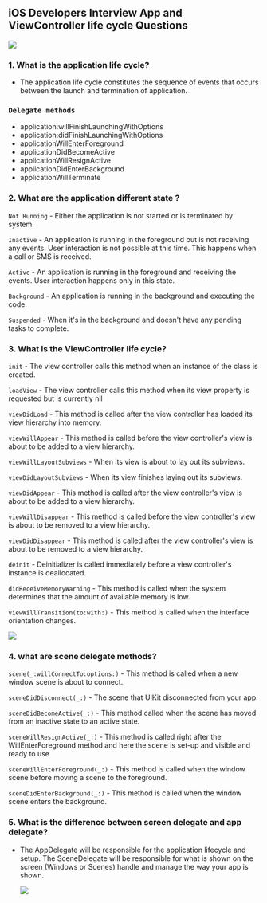 ## iOS Developers Interview App and ViewController life cycle Questions

![](https://miro.medium.com/v2/resize:fit:2000/1*09LWJWdZSuPrv15I16WYiw.png)

### 1. What is the application life cycle?
  - The application life cycle constitutes the sequence of events that occurs between the launch and termination of 
    application.
### `Delegate methods`
  - application:willFinishLaunchingWithOptions
  - application:didFinishLaunchingWithOptions
  - applicationWillEnterForeground
  - applicationDidBecomeActive
  - applicationWillResignActive
  - applicationDidEnterBackground
  - applicationWillTerminate
    
### 2. What are the application different state ?
  `Not Running`
    - Either the application is not started or is terminated by system. 
    
  `Inactive`
    - An application is running in the foreground but is not receiving any events. User interaction is not possible at this 
      time. This happens when a call or SMS is received.
      
  `Active`
    - An application is running in the foreground and receiving the events. User interaction happens only in this state.
    
  `Background`
    - An application is running in the background and executing the code.
  
  `Suspended`
    -  When it's in the background and doesn't have any pending tasks to complete.
  
### 3. What is the ViewController life cycle?
`init`
    - The view controller calls this method when an instance of the class is created.
    
`loadView` 
    - The view controller calls this method when its view property is requested but is currently nil

`viewDidLoad`
    - This method is called after the view controller has loaded its view hierarchy into memory.
    
`viewWillAppear`
    - This method is called before the view controller's view is about to be added to a view hierarchy.
    
`viewWillLayoutSubviews`
    - When its view is about to lay out its subviews.
    
`viewDidLayoutSubviews`
    - When its view finishes laying out its subviews.
    
`viewDidAppear`
    - This method is called after the view controller's view is about to be added to a view hierarchy.
    
`viewWillDisappear`
    -  This method is called before the view controller's view is about to be removed to a view hierarchy.
    
`viewDidDisappear`
    -  This method is called after the view controller's view is about to be removed to a view hierarchy.
    
`deinit`
    - Deinitializer is called immediately before a view controller's instance is deallocated.
    
`didReceiveMemoryWarning`
    -  This method is called when the system determines that the amount of available memory is low. 
    
`viewWillTransition(to:with:)`
    - This method is called when the interface orientation changes.
    
![](https://miro.medium.com/v2/resize:fit:720/format:webp/1*jb1Y17gwQCRi2XCKy7_QHQ.png)

### 4. what are scene delegate methods?
`scene(_:willConnectTo:options:)`
     - This method is called when a new window scene is about to connect.
     
`sceneDidDisconnect(_:)`
     - The scene that UIKit disconnected from your app.
     
`sceneDidBecomeActive(_:)`
     - This method called when the scene has moved from an inactive state to an active state.

`sceneWillResignActive(_:)`
     - This method is called right after the WillEnterForeground method and here the scene is set-up and visible and ready 
       to use
       
`sceneWillEnterForeground(_:)`
     - This method is called when the window scene before moving a scene to the foreground.
     
`sceneDidEnterBackground(_:)`
      - This method is called when the window scene enters the background.
      
### 5. What is the difference between screen delegate and app delegate?
   - The AppDelegate will be responsible for the application lifecycle and setup. The SceneDelegate will be responsible for what is shown on the screen (Windows or Scenes) handle and manage the way your app is shown.

     ![](https://miro.medium.com/v2/resize:fit:1200/1*yVS3D4C3rlIVmVlro1pckw.png)
     

